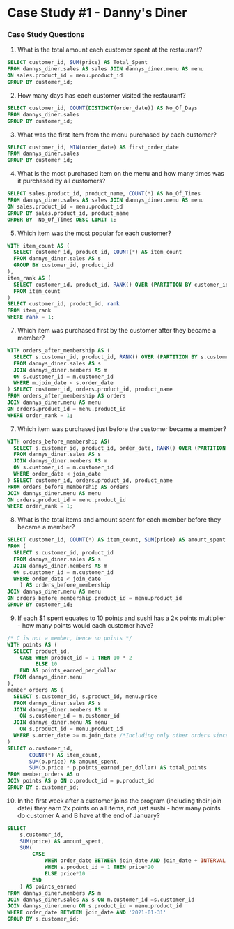# Case Study #1 - Danny's Diner
### Case Study Questions
1. What is the total amount each customer spent at the restaurant?
```sql
SELECT customer_id, SUM(price) AS Total_Spent
FROM dannys_diner.sales AS sales JOIN dannys_diner.menu AS menu
ON sales.product_id = menu.product_id
GROUP BY customer_id;
```
2. How many days has each customer visited the restaurant?
```sql
SELECT customer_id, COUNT(DISTINCT(order_date)) AS No_Of_Days
FROM dannys_diner.sales
GROUP BY customer_id;
```
3. What was the first item from the menu purchased by each customer?
```sql
SELECT customer_id, MIN(order_date) AS first_order_date
FROM dannys_diner.sales
GROUP BY customer_id;
```
4. What is the most purchased item on the menu and how many times was it purchased by all customers?
```sql
SELECT sales.product_id, product_name, COUNT(*) AS No_Of_Times
FROM dannys_diner.sales AS sales JOIN dannys_diner.menu AS menu
ON sales.product_id = menu.product_id
GROUP BY sales.product_id, product_name
ORDER BY  No_Of_Times DESC LIMIT 1;
```
5. Which item was the most popular for each customer?
```sql
WITH item_count AS (
  SELECT customer_id, product_id, COUNT(*) AS item_count
  FROM dannys_diner.sales AS s
  GROUP BY customer_id, product_id
),
item_rank AS (
  SELECT customer_id, product_id, RANK() OVER (PARTITION BY customer_id ORDER BY item_count DESC) AS rank
  FROM item_count
)
SELECT customer_id, product_id, rank
FROM item_rank
WHERE rank = 1;
```

7. Which item was purchased first by the customer after they became a member?
```sql
WITH orders_after_membership AS (
  SELECT s.customer_id, product_id, RANK() OVER (PARTITION BY s.customer_id ORDER BY s.order_date) AS order_rank
  FROM dannys_diner.sales AS s
  JOIN dannys_diner.members AS m 
  ON s.customer_id = m.customer_id
  WHERE m.join_date < s.order_date
) SELECT customer_id, orders.product_id, product_name
FROM orders_after_membership AS orders
JOIN dannys_diner.menu AS menu
ON orders.product_id = menu.product_id 
WHERE order_rank = 1;
```
7. Which item was purchased just before the customer became a member?
```sql
WITH orders_before_membership AS(
  SELECT s.customer_id, product_id, order_date, RANK() OVER (PARTITION BY s.customer_id ORDER BY order_date DESC) as order_rank
  FROM dannys_diner.sales AS s
  JOIN dannys_diner.members AS m 
  ON s.customer_id = m.customer_id
  WHERE order_date < join_date
) SELECT customer_id, orders.product_id, product_name
FROM orders_before_membership AS orders
JOIN dannys_diner.menu AS menu
ON orders.product_id = menu.product_id 
WHERE order_rank = 1;
```
8. What is the total items and amount spent for each member before they became a member?
```sql
SELECT customer_id, COUNT(*) AS item_count, SUM(price) AS amount_spent
FROM (  
  SELECT s.customer_id, product_id
  FROM dannys_diner.sales AS s
  JOIN dannys_diner.members AS m 
  ON s.customer_id = m.customer_id
  WHERE order_date < join_date
    ) AS orders_before_membership
JOIN dannys_diner.menu AS menu
ON orders_before_membership.product_id = menu.product_id
GROUP BY customer_id;
```
9. If each $1 spent equates to 10 points and sushi has a 2x points multiplier - how many points would each customer have?
```sql
/* C is not a member, hence no points */
WITH points AS (
  SELECT product_id, 
    CASE WHEN product_id = 1 THEN 10 * 2
         ELSE 10
    END AS points_earned_per_dollar
  FROM dannys_diner.menu 
), 
member_orders AS (
  SELECT s.customer_id, s.product_id, menu.price
  FROM dannys_diner.sales AS s
  JOIN dannys_diner.members AS m 
    ON s.customer_id = m.customer_id
  JOIN dannys_diner.menu AS menu
    ON s.product_id = menu.product_id
  WHERE s.order_date >= m.join_date /*Including only other orders since becoming a member */
)
SELECT o.customer_id, 
       COUNT(*) AS item_count, 
       SUM(o.price) AS amount_spent, 
       SUM(o.price * p.points_earned_per_dollar) AS total_points
FROM member_orders AS o
JOIN points AS p ON o.product_id = p.product_id
GROUP BY o.customer_id;
```
10. In the first week after a customer joins the program (including their join date) they earn 2x points on all items, not just sushi - how many points do customer A and B have at the end of January?
```sql
SELECT 
    s.customer_id, 
    SUM(price) AS amount_spent, 
    SUM(
        CASE 
            WHEN order_date BETWEEN join_date AND join_date + INTERVAL '7 days' THEN price*20
            WHEN s.product_id = 1 THEN price*20
            ELSE price*10 
        END
    ) AS points_earned
FROM dannys_diner.members AS m
JOIN dannys_diner.sales AS s ON m.customer_id =s.customer_id
JOIN dannys_diner.menu ON s.product_id = menu.product_id
WHERE order_date BETWEEN join_date AND '2021-01-31'
GROUP BY s.customer_id;
```
